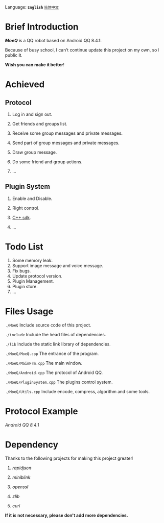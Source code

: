 Language: **`English`** [`简体中文`](https://github.com/YuFanXing/MoeQ/README_ZH.md)

# Brief Introduction

***MoeQ*** is a QQ robot based on Android QQ 8.4.1.

Because of busy school, I can't continue update this project on my own, so I public it.

**Wish you can make it better!**


# Achieved


## Protocol

1. Log in and sign out.

2. Get friends and groups list.

2. Receive some group messages and private messages.

3. Send part of group messages and private messages.

4. Draw group message.

5. Do some friend and group actions.

6. ...


## Plugin System

1. Enable and Disable.

2. Right control.

3. [C++ sdk](https://github.com/YuFanXing/mqcppsdk).

4. ...


# Todo List

1. Some memory leak.
2. Support image message and voice message.
3. Fix bugs.
4. Update protocol version.
5. Plugin Management.
6. Plugin store.
8. ...

# Files Usage

`./MoeQ` Include source code of this project.

`./include` Include the head files of dependencies.

`./lib` Include the static link library of dependencies.



`./MoeQ/MoeQ.cpp` The entrance of the program.

`./MoeQ/MainFrm.cpp` The main window.

`./MoeQ/Android.cpp` The protocol of Android QQ.

`./MoeQ/PluginSystem.cpp` The plugins control system.

`./MoeQ/Utils.cpp` Include encode, compress, algorithm and some tools.



# Protocol Example

*Android QQ 8.4.1*



# Dependency

Thanks to the following projects for making this project greater!

1. *rapidjson*

2. *miniblink*
3. *openssl*
4. *zlib*
5. *curl*

**If it is not necessary,  please don't add more dependencies.**